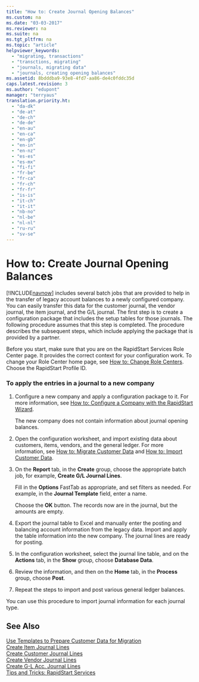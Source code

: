 ```yaml
---
title: "How to: Create Journal Opening Balances"
ms.custom: na
ms.date: "03-03-2017"
ms.reviewer: na
ms.suite: na
ms.tgt_pltfrm: na
ms.topic: "article"
helpviewer_keywords: 
  - "migrating, transactions"
  - "transctions, migrating"
  - "journals, migrating data"
  - "journals, creating opening balances"
ms.assetid: 8bdddba9-93e8-4fd7-aa86-de4c0fddc35d
caps.latest.revision: 3
ms.author: "edupont"
manager: "terryaus"
translation.priority.ht: 
  - "da-dk"
  - "de-at"
  - "de-ch"
  - "de-de"
  - "en-au"
  - "en-ca"
  - "en-gb"
  - "en-in"
  - "en-nz"
  - "es-es"
  - "es-mx"
  - "fi-fi"
  - "fr-be"
  - "fr-ca"
  - "fr-ch"
  - "fr-fr"
  - "is-is"
  - "it-ch"
  - "it-it"
  - "nb-no"
  - "nl-be"
  - "nl-nl"
  - "ru-ru"
  - "sv-se"
---
```

# How to: Create Journal Opening Balances
[!INCLUDE[navnow](../ApplicationDesign/includes/navnow_md.md)] includes several batch jobs that are provided to help in the transfer of legacy account balances to a newly configured company. You can easily transfer this data for the customer journal, the vendor journal, the item journal, and the G\/L journal. The first step is to create a configuration package that includes the setup tables for those journals. The following procedure assumes that this step is completed. The procedure describes the subsequent steps, which include applying the package that is provided by a partner.  
  
 Before you start, make sure that you are on the RapidStart Services Role Center page. It provides the correct context for your configuration work. To change your Role Center home page, see [How to: Change Role Centers](../GettingStarted/how-to-change-role-centers.md). Choose the RapidStart Profile ID.  
  
### To apply the entries in a journal to a new company  
  
1.  Configure a new company and apply a configuration package to it. For more information, see [How to: Configure a Company with the RapidStart Wizard](../SetupAndAdministration/how-to-configure-a-company-with-the-rapidstart-wizard.md).  
  
     The new company does not contain information about journal opening balances.  
  
2.  Open the configuration worksheet, and import existing data about customers, items, vendors, and the general ledger. For more information, see [How to: Migrate Customer Data](../SetupAndAdministration/how-to-migrate-customer-data.md) and [How to: Import Customer Data](../SetupAndAdministration/how-to-import-customer-data.md).  
  
3.  On the **Report** tab, in the **Create** group, choose the appropriate batch job, for example, **Create G\/L Journal Lines**.  
  
     Fill in the **Options** FastTab as appropriate, and set filters as needed. For example, in the **Journal Template** field, enter a name.  
  
     Choose the **OK** button. The records now are in the journal, but the amounts are empty.  
  
4.  Export the journal table to Excel and manually enter the posting and balancing account information from the legacy data. Import and apply the table information into the new company. The journal lines are ready for posting.  
  
5.  In the configuration worksheet, select the journal line table, and on the **Actions** tab, in the **Show** group, choose **Database Data**.  
  
6.  Review the information, and then on the **Home** tab, in the **Process** group, choose **Post**.  
  
7.  Repeat the steps to import and post various general ledger balances.  
  
 You can use this procedure to import journal information for each journal type.  
  
## See Also  
 [Use Templates to Prepare Customer Data for Migration](../SetupAndAdministration/use-templates-to-prepare-customer-data-for-migration.md)   
 [Create Item Journal Lines](../Topic/\($%20B_8613%20Create%20Item%20Journal%20Lines%20$\).md)   
 [Create Customer Journal Lines](../Topic/\($%20B_8611%20Create%20Customer%20Journal%20Lines%20$\).md)   
 [Create Vendor Journal Lines](../Topic/\($%20B_8612%20Create%20Vendor%20Journal%20Lines%20$\).md)   
 [Create G\-L Acc. Journal Lines](../Topic/\($%20B_8610%20Create%20G-L%20Acc.%20Journal%20Lines%20$\).md)   
 [Tips and Tricks: RapidStart Services](../SetupAndAdministration/tips-and-tricks-rapidstart-services.md)